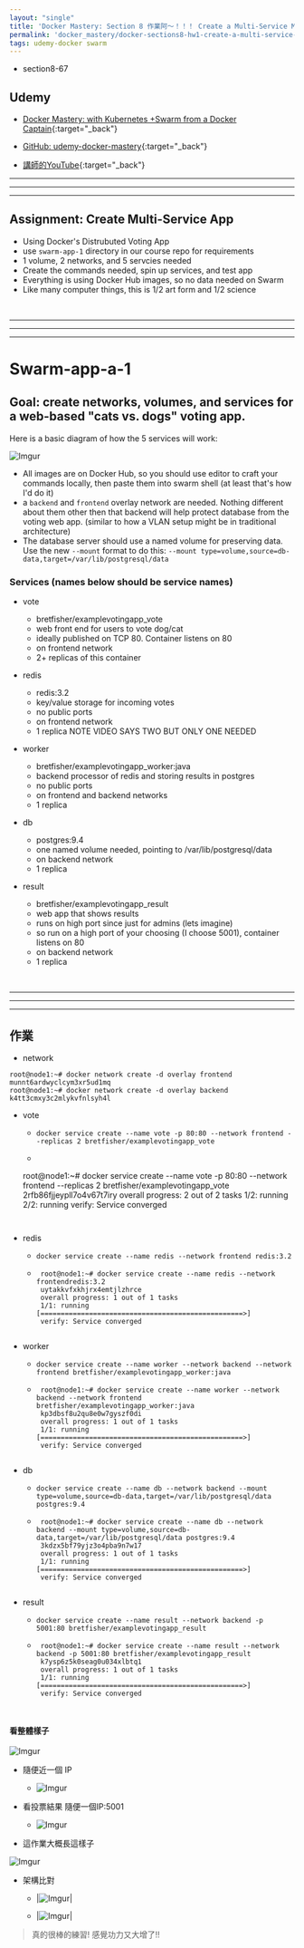 ```yaml
---
layout: "single"
title: 'Docker Mastery: Section 8 作業阿～！！！ Create a Multi-Service Multi-Node Web App'
permalink: 'docker_mastery/docker-sections8-hw1-create-a-multi-service-multi-node-web-app'
tags: udemy-docker swarm 
---
```


- section8-67

## Udemy

- [Docker Mastery: with Kubernetes +Swarm from a Docker Captain](https://www.udemy.com/course/docker-mastery/){:target="_back"}

- [GitHub: udemy-docker-mastery](https://github.com/BretFisher/udemy-docker-mastery){:target="_back"}

- [講師的YouTube](https://www.youtube.com/channel/UC0NErq0RhP51iXx64ZmyVfg){:target="_back"}

---
---
---

## Assignment: Create Multi-Service App

- Using Docker's Distrubuted Voting App
- use `swarm-app-1` directory in our course repo for requirements
- 1 volume, 2 networks, and 5 servcies needed
- Create the commands needed, spin up services, and test app
- Everything is using Docker Hub images, so no data needed on Swarm
- Like many computer things, this is 1/2 art form and 1/2 science


<br/>

---
---
---


# Swarm-app-a-1

## Goal: create networks, volumes, and services for a web-based "cats vs. dogs" voting app.
Here is a basic diagram of how the 5 services will work:

![Imgur](https://i.imgur.com/GK9WC5q.png)
- All images are on Docker Hub, so you should use editor to craft your commands locally, then paste them into swarm shell (at least that's how I'd do it)
- a `backend` and `frontend` overlay network are needed. Nothing different about them other then that backend will help protect database from the voting web app. (similar to how a VLAN setup might be in traditional architecture)
- The database server should use a named volume for preserving data. Use the new `--mount` format to do this: `--mount type=volume,source=db-data,target=/var/lib/postgresql/data`

### Services (names below should be service names)
- vote
    - bretfisher/examplevotingapp_vote
    - web front end for users to vote dog/cat
    - ideally published on TCP 80. Container listens on 80
    - on frontend network
    - 2+ replicas of this container

- redis
    - redis:3.2
    - key/value storage for incoming votes
    - no public ports
    - on frontend network
    - 1 replica NOTE VIDEO SAYS TWO BUT ONLY ONE NEEDED

- worker
    - bretfisher/examplevotingapp_worker:java
    - backend processor of redis and storing results in postgres
    - no public ports
    - on frontend and backend networks
    - 1 replica

- db
    - postgres:9.4
    - one named volume needed, pointing to /var/lib/postgresql/data
    - on backend network
    - 1 replica

- result
    - bretfisher/examplevotingapp_result
    - web app that shows results
    - runs on high port since just for admins (lets imagine)
    - so run on a high port of your choosing (I choose 5001), container listens on 80
    - on backend network
    - 1 replica


<br/>

---
---
---

## 作業

- network

~~~
root@node1:~# docker network create -d overlay frontend
munnt6ardwyclcym3xr5ud1mq
root@node1:~# docker network create -d overlay backend
k4tt3cmxy3c2mlykvfnlsyh4l
~~~

- vote

   - `docker service create --name vote -p 80:80 --network frontend --replicas 2 bretfisher/examplevotingapp_vote`

   - ~~~
   root@node1:~# docker service create --name vote -p 80:80 --network frontend --replicas 2 bretfisher/examplevotingapp_vote
   2rfb86fjjeypll7o4v67t7iry
   overall progress: 2 out of 2 tasks
   1/2: running
   2/2: running
   verify: Service converged
   ~~~


- redis

   - `docker service create --name redis --network frontend redis:3.2`

   - ~~~
      root@node1:~# docker service create --name redis --network frontendredis:3.2
      uytakkvfxkhjrx4emtjlzhrce
      overall progress: 1 out of 1 tasks
      1/1: running   [==================================================>]
      verify: Service converged
   ~~~

- worker

   - `docker service create --name worker --network backend --network frontend bretfisher/examplevotingapp_worker:java`

   - ~~~
      root@node1:~# docker service create --name worker --network backend --network frontend bretfisher/examplevotingapp_worker:java
      kp3dbsf8u2qu8e0w7gyszf0di
      overall progress: 1 out of 1 tasks
      1/1: running   [==================================================>]
      verify: Service converged
   ~~~

- db 

   - `docker service create --name db --network backend --mount type=volume,source=db-data,target=/var/lib/postgresql/data postgres:9.4`

   - ~~~
      root@node1:~# docker service create --name db --network backend --mount type=volume,source=db-data,target=/var/lib/postgresql/data postgres:9.4
      3kdzx5bf79yjz3o4pba9n7w17
      overall progress: 1 out of 1 tasks
      1/1: running   [==================================================>]
      verify: Service converged
   ~~~

- result 
   
   - `docker service create --name result --network backend -p 5001:80 bretfisher/examplevotingapp_result`

   - ~~~
      root@node1:~# docker service create --name result --network backend -p 5001:80 bretfisher/examplevotingapp_result
      k7ysp6z5k0seag0u034xlbtq1
      overall progress: 1 out of 1 tasks
      1/1: running   [==================================================>]
      verify: Service converged
   ~~~


#### 看整體樣子

![Imgur](https://i.imgur.com/bQpjwQW.jpg)

- 隨便近一個 IP
   - ![Imgur](https://i.imgur.com/rdw6XAF.jpg)

- 看投票結果 隨便一個IP:5001
   - ![Imgur](https://i.imgur.com/jA98P1w.jpg)


- 這作業大概長這樣子

![Imgur](https://i.imgur.com/oVajGGD.jpg)

- 架構比對

   - |![Imgur](https://i.imgur.com/GK9WC5q.png)|
   
   - |![Imgur](https://i.imgur.com/9AXoite.jpg)|

> 真的很棒的練習! 感覺功力又大增了!!
